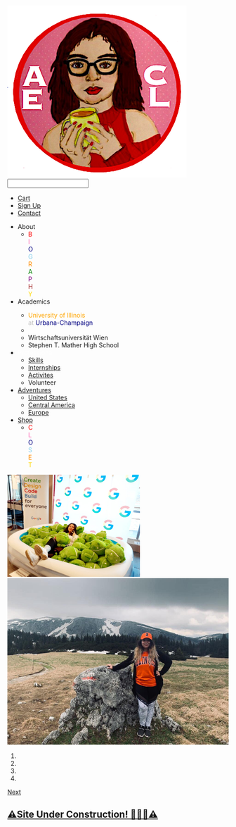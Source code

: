 
<html>

<head>
<title>anaelissa.info </title>

<link rel="stylesheet" href="css/README.css">


<link rel="stylesheet" href="https://stackpath.bootstrapcdn.com/bootstrap/4.5.2/css/bootstrap.min.css">
<link rel="stylesheet" href="https://stackpath.bootstrapcdn.com/font-awesome/4.7.0/css/font-awesome.min.css">
<script src="https://code.jquery.com/jquery-3.5.1.slim.min.js"></script>
<script src="https://stackpath.bootstrapcdn.com/bootstrap/4.5.2/js/bootstrap.min.js"></script>


</head>

<body>


</body>      

<div class="top-nav-bar">
<div class="search-box">
  <i class="fa fa-bars" id="menu-btn" onclick="openmenu()"></i>
  <i class="fa fa-times" id="menu-btn" onclick="closemenu()"></i>
<img class="logo" src="images/aecl-logo.png" href="XREADME.html">
<input type="text" class="form-control">
<span class="input-group-text"><i class="fa fa-search"></i></span>
</div>
<div class="menu-bar">
  <ul>
    <li><a href="XREADME.html"><i class="fa fa-shopping-basket"></i>Cart</a></li>
    <li><a href="XREADME.html">Sign Up</a></li>
    <li><a href="XREADME.html">Contact</a></li>
  </ul> 
</div>
</div>

<section class="header">
  <div class="side-menu" id="side-menu">
    <ul>
      <li>About<i class="fa-fa-angle-right"></i>
        <ul>
        <li>
          <span style="color: red">B</span><br>
          <span style="color: hotpink"> I</span><br>
          <span style="color: navy">O</span><br>
          <span style="color: skyblue">G</span><br>
          <span style="color: darkorange">R</span><br>
          <span style="color: green">A</span><br>
          <span style="color: purple">P</span><br>
          <span style="color: brown">H</span><br>
          <span style="color: #FFD700;">Y</span><br>
        </li>
        </ul>
      </li>
      <li>Academics</li>
        <ul>
        <li id="academics"><span style="color: orange;">University of Illinois</span><br><span style="color: silver;">at</span> <span style="color: navy;">Urbana-Champaign</span></li>
        <li></li>
        <li id="academics">Wirtschaftsuniversität Wien</li>
        <li id="academics">Stephen T. Mather High School</li>
        </ul>
      <li><a href="aboutme.html" style="text-decoration: none; color: white;">Professional<a>
        <ul>
        <li><a href="XREADME.html">Skills<a></li>
        <li><a href="XREADME.html">Internships<a></li>
        <li><a href="XREADME.html">Activites<a></li>
        <li>Volunteer</li>
        </ul>
      </li>
      <li><a href="XREADME.html">Adventures</a><i class="fa-fa-angle-right"></i>
        <ul>
        <li><a href="XREADME.html">United States</a></li>
        <li><a href="XREADME.html">Central America</a></li>
        <li><a href="XREADME.html">Europe</a></li>
        </ul>
        <li><a href="XREADME.html">Shop</a><i class="fa-fa-angle-right"></i>
        <ul>
        <li><span style="color: red">C</span><br>
          <span style="color: hotpink"> L</span><br>
          <span style="color: navy">O</span><br>
          <span style="color: skyblue">S</span><br>
          <span style="color: darkorange">E</span><br>
          <span style="color: #FFD700;">T</span><br>
        </li>
        </ul>
      </li>
    </ul>
  </div>


<div class="slider">
<div id="slider" class="carousel slide carousel-fade" data-ride="carousel">
  <div class="carousel-inner">

  

  <div class="carousel-item">
        <img style="width: 60%" src="images/hackIL0.jpg" class="d-block w-100">
      </div>


  <div class="carousel-item">
        <img src="images/alpes-aus.jpg" class="d-block w-100">
  </div>

    

   
</div>
 </div>

 <ol class="carousel-indicators">
    <li data-target="#slider" data-slide-to="1" class="active"></li>
    <li data-target="#slider" data-slide-to="2"></li>
    <li data-target="#slider" data-slide-to="3"></li>
    <li data-target="#slider" data-slide-to="4"></li>
  </ol>


  <a class="carousel-control-next" href="#slider" role="button" data-slide="next">
    <span class="carousel-control-next-icon"></span>
    <span class="sr-only">Next</span>
  </a>


</div>
</div>

</section>



<!-----------------featured---------------->
<!section class="featured-categories">
<!div class="container">
  <div class="row">
    <div class="col-md-4">
    <!img src="images/hqswim2.jpeg">
    </div>

  
  </div>
</div>
</section>


<!-----------------On Sale products---------------->
<section class="on-sale">
<div class="container">
  <div class="title-box">
  <h2><a href="XREADME.html">⚠️Site Under Construction! 👩🏻‍💻⚠️</a></h2>
  </div>
</div>
</section>


</section>




<script>

  function openmenu()
    {
      document.getElementById("side-menu").style.display="block";
      document.getElementById("menu-btn").style.display="none";
      document.getElementById("close-btn").style.display="block";
    }

  function closemenu()
    {
      document.getElementById("side-menu").style.display="none";
      document.getElementById("menu-btn").style.display="block";
      document.getElementById("close-btn").style.display="none";
    }

</script>













</body>


